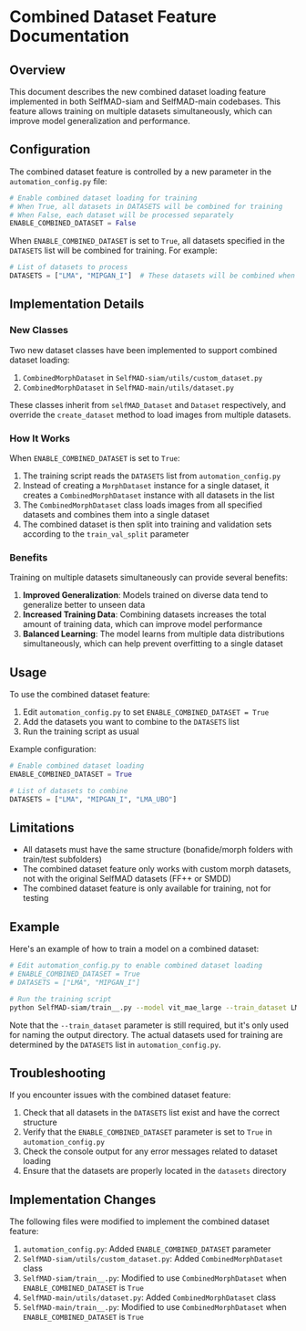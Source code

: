 # Combined Dataset Feature Documentation

## Overview

This document describes the new combined dataset loading feature implemented in both SelfMAD-siam and SelfMAD-main codebases. This feature allows training on multiple datasets simultaneously, which can improve model generalization and performance.

## Configuration

The combined dataset feature is controlled by a new parameter in the `automation_config.py` file:

```python
# Enable combined dataset loading for training
# When True, all datasets in DATASETS will be combined for training
# When False, each dataset will be processed separately
ENABLE_COMBINED_DATASET = False
```

When `ENABLE_COMBINED_DATASET` is set to `True`, all datasets specified in the `DATASETS` list will be combined for training. For example:

```python
# List of datasets to process
DATASETS = ["LMA", "MIPGAN_I"]  # These datasets will be combined when ENABLE_COMBINED_DATASET is True
```

## Implementation Details

### New Classes

Two new dataset classes have been implemented to support combined dataset loading:

1. `CombinedMorphDataset` in `SelfMAD-siam/utils/custom_dataset.py`
2. `CombinedMorphDataset` in `SelfMAD-main/utils/dataset.py`

These classes inherit from `selfMAD_Dataset` and `Dataset` respectively, and override the `create_dataset` method to load images from multiple datasets.

### How It Works

When `ENABLE_COMBINED_DATASET` is set to `True`:

1. The training script reads the `DATASETS` list from `automation_config.py`
2. Instead of creating a `MorphDataset` instance for a single dataset, it creates a `CombinedMorphDataset` instance with all datasets in the list
3. The `CombinedMorphDataset` class loads images from all specified datasets and combines them into a single dataset
4. The combined dataset is then split into training and validation sets according to the `train_val_split` parameter

### Benefits

Training on multiple datasets simultaneously can provide several benefits:

1. **Improved Generalization**: Models trained on diverse data tend to generalize better to unseen data
2. **Increased Training Data**: Combining datasets increases the total amount of training data, which can improve model performance
3. **Balanced Learning**: The model learns from multiple data distributions simultaneously, which can help prevent overfitting to a single dataset

## Usage

To use the combined dataset feature:

1. Edit `automation_config.py` to set `ENABLE_COMBINED_DATASET = True`
2. Add the datasets you want to combine to the `DATASETS` list
3. Run the training script as usual

Example configuration:

```python
# Enable combined dataset loading
ENABLE_COMBINED_DATASET = True

# List of datasets to combine
DATASETS = ["LMA", "MIPGAN_I", "LMA_UBO"]
```

## Limitations

- All datasets must have the same structure (bonafide/morph folders with train/test subfolders)
- The combined dataset feature only works with custom morph datasets, not with the original SelfMAD datasets (FF++ or SMDD)
- The combined dataset feature is only available for training, not for testing

## Example

Here's an example of how to train a model on a combined dataset:

```bash
# Edit automation_config.py to enable combined dataset loading
# ENABLE_COMBINED_DATASET = True
# DATASETS = ["LMA", "MIPGAN_I"]

# Run the training script
python SelfMAD-siam/train__.py --model vit_mae_large --train_dataset LMA_MIPGAN_I
```

Note that the `--train_dataset` parameter is still required, but it's only used for naming the output directory. The actual datasets used for training are determined by the `DATASETS` list in `automation_config.py`.

## Troubleshooting

If you encounter issues with the combined dataset feature:

1. Check that all datasets in the `DATASETS` list exist and have the correct structure
2. Verify that the `ENABLE_COMBINED_DATASET` parameter is set to `True` in `automation_config.py`
3. Check the console output for any error messages related to dataset loading
4. Ensure that the datasets are properly located in the `datasets` directory

## Implementation Changes

The following files were modified to implement the combined dataset feature:

1. `automation_config.py`: Added `ENABLE_COMBINED_DATASET` parameter
2. `SelfMAD-siam/utils/custom_dataset.py`: Added `CombinedMorphDataset` class
3. `SelfMAD-siam/train__.py`: Modified to use `CombinedMorphDataset` when `ENABLE_COMBINED_DATASET` is `True`
4. `SelfMAD-main/utils/dataset.py`: Added `CombinedMorphDataset` class
5. `SelfMAD-main/train__.py`: Modified to use `CombinedMorphDataset` when `ENABLE_COMBINED_DATASET` is `True`
